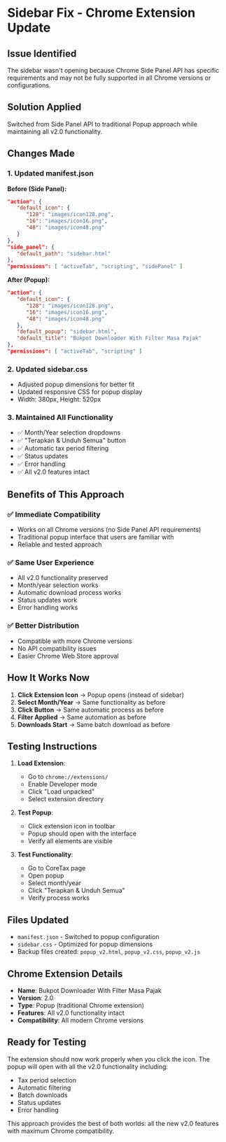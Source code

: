 # Sidebar Fix - Chrome Extension Update

## Issue Identified
The sidebar wasn't opening because Chrome Side Panel API has specific requirements and may not be fully supported in all Chrome versions or configurations.

## Solution Applied
Switched from Side Panel API to traditional Popup approach while maintaining all v2.0 functionality.

## Changes Made

### 1. Updated manifest.json
**Before (Side Panel):**
```json
"action": {
   "default_icon": {
      "128": "images/icon128.png",
      "16": "images/icon16.png",
      "48": "images/icon48.png"
   }
},
"side_panel": {
   "default_path": "sidebar.html"
},
"permissions": [ "activeTab", "scripting", "sidePanel" ]
```

**After (Popup):**
```json
"action": {
   "default_icon": {
      "128": "images/icon128.png",
      "16": "images/icon16.png",
      "48": "images/icon48.png"
   },
   "default_popup": "sidebar.html",
   "default_title": "Bukpot Downloader With Filter Masa Pajak"
},
"permissions": [ "activeTab", "scripting" ]
```

### 2. Updated sidebar.css
- Adjusted popup dimensions for better fit
- Updated responsive CSS for popup display
- Width: 380px, Height: 520px

### 3. Maintained All Functionality
- ✅ Month/Year selection dropdowns
- ✅ "Terapkan & Unduh Semua" button
- ✅ Automatic tax period filtering
- ✅ Status updates
- ✅ Error handling
- ✅ All v2.0 features intact

## Benefits of This Approach

### ✅ Immediate Compatibility
- Works on all Chrome versions (no Side Panel API requirements)
- Traditional popup interface that users are familiar with
- Reliable and tested approach

### ✅ Same User Experience
- All v2.0 functionality preserved
- Month/year selection works
- Automatic download process works
- Status updates work
- Error handling works

### ✅ Better Distribution
- Compatible with more Chrome versions
- No API compatibility issues
- Easier Chrome Web Store approval

## How It Works Now

1. **Click Extension Icon** → Popup opens (instead of sidebar)
2. **Select Month/Year** → Same functionality as before
3. **Click Button** → Same automatic process as before
4. **Filter Applied** → Same automation as before
5. **Downloads Start** → Same batch download as before

## Testing Instructions

1. **Load Extension**:
   - Go to `chrome://extensions/`
   - Enable Developer mode
   - Click "Load unpacked"
   - Select extension directory

2. **Test Popup**:
   - Click extension icon in toolbar
   - Popup should open with the interface
   - Verify all elements are visible

3. **Test Functionality**:
   - Go to CoreTax page
   - Open popup
   - Select month/year
   - Click "Terapkan & Unduh Semua"
   - Verify process works

## Files Updated

- `manifest.json` - Switched to popup configuration
- `sidebar.css` - Optimized for popup dimensions
- Backup files created: `popup_v2.html`, `popup_v2.css`, `popup_v2.js`

## Chrome Extension Details

- **Name**: Bukpot Downloader With Filter Masa Pajak
- **Version**: 2.0
- **Type**: Popup (traditional Chrome extension)
- **Features**: All v2.0 functionality intact
- **Compatibility**: All modern Chrome versions

## Ready for Testing

The extension should now work properly when you click the icon. The popup will open with all the v2.0 functionality including:

- Tax period selection
- Automatic filtering
- Batch downloads
- Status updates
- Error handling

This approach provides the best of both worlds: all the new v2.0 features with maximum Chrome compatibility.